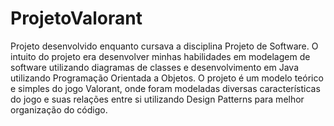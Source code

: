 # ProjetoValorant
Projeto desenvolvido enquanto cursava a disciplina Projeto de Software. O intuito do projeto era desenvolver minhas habilidades em modelagem de software utilizando diagramas de classes e desenvolvimento em Java utilizando Programação Orientada a Objetos. O projeto é um modelo teórico e simples do jogo Valorant, onde foram modeladas diversas características do jogo e suas relações entre si utilizando Design Patterns para melhor organização do código.
